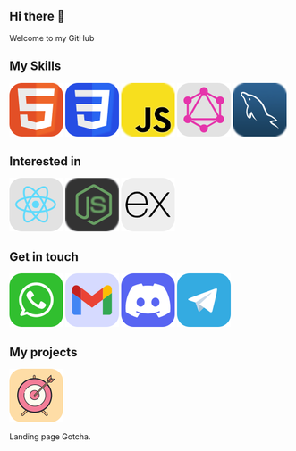  <link rel="stylesheet" href="css/style.css" />

## Hi there 👋

Welcome to my GitHub

## My Skills

[![HTML icon](./assets/icons/HTML.svg)](#)
[![CSS icon](./assets/icons/CSS.svg)](#)
[![JavaScript icon](./assets/icons/JavaScript.svg)](#)
[![GraphQL icon](./assets/icons/GraphQL.svg)](#)
[![MySQL icon](./assets/icons/MySQL.svg)](#)

## Interested in

[![React icon](./assets/icons/React.svg)](#)
[![React icon](./assets/icons/NodeJS.svg)](#)
[![ExpressJS icon](./assets/icons/ExpressJS.svg)](#)

<!-- [![Typescript icon](./assets/icons/Typescript.svg)](#) -->
<!-- [![React icon](./assets/icons/NextJS.svg)](#) -->

## Get in touch

[![Whatsapp icon](./assets/icons/Whatsapp.svg)](#)
[![Gmail icon](./assets/icons/Gmail.svg)](mailto:tonic6101@gmail.com)
[![Discord icon](./assets/icons/Discord.svg)](https://discordapp.com/users/1008659940350636102)
[![Telegram icon](./assets/icons/Telegram.svg)](#)

<!-- [![Linkedin icon](./assets/icons/Linkedin.svg)](#) -->

## My projects

[![Gotcha icon](./assets/icons/Gotcha.svg)](#)

Landing page Gotcha.
